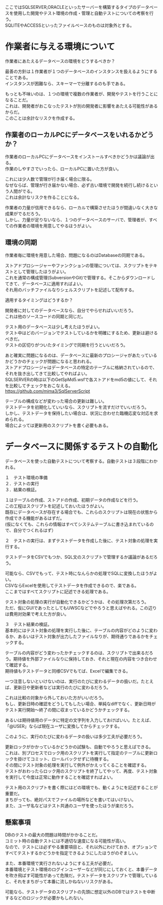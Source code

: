 ここではSQLSERVER,ORACLEといったサーバーを構築するタイプのデータベースを使用した開発やテスト環境の作成・管理と自動テストについての考察を行う。  
SQLITEやACCESSといったファイルベースのものは対象外とする。  
  
# 作業者に与える環境について  
作業者にあたえるデータベースの環境をどうするべきか？  
  
最善の方針は１作業者が１つのデータベースのインスタンスを扱えるようにすることである。  
インスタンスが困難なら、スキーマーで分離するのも手である。  
  
もっとも不味いのは、１つの環境で複数の作業者が、開発やテストを行うことになることだ。  
これは、開発者がおこなったテストが別の開発者に影響をあたえる可能性があるからだ。  
このことは余計なリスクを作成する。  
  
## 作業者のローカルPCにデータベースをいれるかどうか？  
作業者のローカルPCにデータベースをインストールすべきかどうかは議論が出る。  
作業のしやすさでいったら、ローカルPCに置いた方が良い。  
  
これには少人数で管理が行き届く場合に限る。  
なぜならば、管理が行き届かない場合、必ず古い環境で開発を続行し続けるという人間がでる。  
これは余計なリスクを作ることになる。  
  
作業者の力量が信用できるなら、ローカルで構築させたほうが間違いなく大きな成果がでるだろう。  
しかし、力量が足りないなら、１つのデータベースのサーバで、管理者が、すべての作業者の環境を用意してやるほうがよい。  
  
## 環境の同期  
作業者毎に環境を用意した場合、問題になるのはDatabaseの同期である。  
  
ストアドプロシージャーやファンクションの管理については、スクリプトをテキストとして管理したほうがよい。  
これを通常の構成管理(SubversionやGit)で管理する。そこからダウンロードしてきて、データベースに適用すればよい。  
それ用のバッチファイルなりシェルスクリプトを記述して配布する。  
  
適用するタイミングはどうするか？  
  
開発者に対してのデータベースなら、自分でやらせればいいだろう。  
これは他のソースコードの同期と同じだ。  
  
テスト用のデータベースは少し考えたほうがよい。  
テスト中はどのバージョンでテストしているかを明確にするため、更新は避けるべきだ。  
テストの区切りがついたタイミングで同期を行うといいだろう。  
  
あと確実に問題になるのは、データベースに最新のプロシージャがあたっているかどうかのチェックが問題になると思われる。  
ストアドプロシージャはデータベースの特定のテーブルに格納されているので、それを抜き出してきて比較してやればよい。  
SQLSERVERの時は以下のGetSpMd5.wsfで各ストアドをmd5の値にして、それを比較してチェックをおこなえる。  
https://github.com/mima3/SqlServerScript  
  
  
テーブルの構成などが変わった場合の更新は難しい。  
テストデータを初期化していいなら、スクリプトを流すだけでいいだろう。  
しかし、テストデータを保持したい場合は、状況に合わせた臨機応変な対応を求められる。  
場合によっては更新用のスクリプトを書く必要もある。  
  
  
# データベースに関係するテストの自動化  
データベースを使った自動テストについて考察する。自動テストは３段階にわかれる。  
  
１　テスト環境の準備  
２．テストの実行  
３．結果の検証。  
  
１はテーブルの作成、ストアドの作成、初期データの作成などを行う。  
この工程はスクリプトを記述しておいたほうがよい。  
既存にデータベースが存在する場合でも、これらのスクリプトは現在の状態から作成できる機能があるはずだ。  
(仮になくても、これらの情報はすべてシステムテーブルに書き込まれているので、自分でつくれるはず）  
  
２　テストの実行は、まずテストデータを作成した後に、テスト対象の処理を実行する。  
  
テストデータをCSVでもつか、SQL文のスクリプトで管理するか議論があるだろう。  
  
可能なら、CSVでもって、テスト時になんらかの処理でSQLに変換したほうがよい。  
CSVならExcelを使用してテストデータを作成できるので、楽である。  
ここまではすべてスクリプトに記述できる処理である。  
  
テスト対象の処理の実行が自動化できるかどうかは、その処理次第だろう。  
ただ、仮にGUIであったとしてもUWSCなどでやろうと思えばやれる。この辺りは費用対効果で考えた方が良い。  
  
３　テスト結果の検証。  
基本的にはテスト対象の処理を実行した後に、テーブルの内容がどのように変わるか、あるいはテスト対象が出力したファイルなりが、期待通りであるかをチェックする。  
  
テーブルの内容がどう変わったかチェックするのは、スクリプトで出来るだろう。期待値を外部ファイルなりに保持しておき、それと現在の内容をつき合わせて確認する。  
期待値もテストデータと同様CSVでもてば、Excelで編集できる。  
  
一つ注意しないといけないのは、実行のたびに変わるデータの扱いだ。たとえば、更新日や更新者などは実行のたびに変わるだろう。  
  
これは比較の対象から外しておいた方がいいだろう。  
もし、更新日時の確認をどうしてもしたい場合、単純なdiffでなく、更新日時がテスト実行開始〜終了の間に収まっているかどうかチェックする。  
  
あるいは期待値用のデータに特定の文字列を入力しておけばいい。たとえば、「@USER」ならば現在ユーザに変換してからチェックする。  
  
このように、実行のたびに変わるデータの扱いは多少工夫が必要だろう。  
  
  
  
更新ロックがかかっているかどうかの試験も、自動でやろうと思えばできる。  
これは、別プロセスでロック用のスクリプトを実行して指定のテーブルに更新ロックを掛けてコミット、ロールバックせずに待機する。  
その間にテスト対象の処理を実行して例外がかえってくることを確認する。  
テストがおわったらロック用のスクリプトを終了してやって、再度、テスト対象を実行して今度は正常に動作することを確認すればよい。  
  
テスト用のスクリプトを書く際にはどの環境でも、動くようにを記述することが重要だ。  
まちがっても、絶対パスでファイルの場所などを書いてはいけない。  
また、ユーザ名などはテスト共通のユーザを使ったほうが楽だろう。  
  
## 懸案事項  
DBのテストの最大の問題は時間がかかることだ。  
コミット時の自動テストには不適切な速度になる可能性が高い。  
なので、テストには必ずやる重要項目と、それ以外にわけておき、オプションですべてテストするかどうかを指定できるようにしたほうがのぞましい。  
  
また、本番環境で実行されないようにする工夫が必要だ。  
本番環境とテスト環境のログインユーザーなどが同じにしておくと、本番データを吹き飛ばす可能性があって危険だ。テストデータをスクリプトで管理していると、それをまちがって本番に流しかねないリスクがある。  
  
可能なら、テストデータのスクリプトの先頭に想定以外のDBではテストを中断するなどのロジックが必要かもしれない。  
